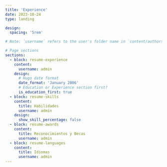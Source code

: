 ```yaml
---
title: 'Experience'
date: 2023-10-24
type: landing

design:
  spacing: '5rem'

# Note: `username` refers to the user's folder name in `content/authors/`

# Page sections
sections:
  - block: resume-experience
    content:
      username: admin
    design:
      # Hugo date format
      date_format: 'January 2006'
      # Education or Experience section first?
      is_education_first: true
  - block: resume-skills
    content:
      title: Habilidades
      username: admin
    design:
      show_skill_percentage: false
  - block: resume-awards
    content:
      title: Reconocimientos y Becas
      username: admin
  - block: resume-languages
    content:
      title: Idiomas
      username: admin
---
```

